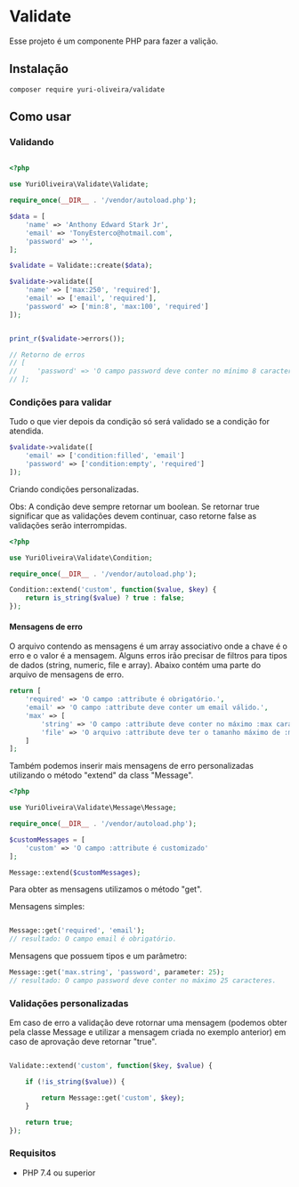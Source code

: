 # Validate

Esse projeto é um componente PHP para fazer a valição.

## Instalação

```shell
composer require yuri-oliveira/validate
```

## Como usar

### Validando

```php

<?php

use YuriOliveira\Validate\Validate;

require_once(__DIR__ . '/vendor/autoload.php');

$data = [
    'name' => 'Anthony Edward Stark Jr',
    'email' => 'TonyEsterco@hotmail.com',
    'password' => '',
];

$validate = Validate::create($data);

$validate->validate([
    'name' => ['max:250', 'required'],
    'email' => ['email', 'required'],
    'password' => ['min:8', 'max:100', 'required']
]);


print_r($validate->errors());

// Retorno de erros
// [
//     'password' => 'O campo password deve conter no mínimo 8 caracteres.'
// ];

```

### Condições para validar

Tudo o que vier depois da condição só será validado se a condição for atendida.

```php
$validate->validate([
    'email' => ['condition:filled', 'email']
    'password' => ['condition:empty', 'required']
]);

```

Criando condições personalizadas.

Obs: A condição deve sempre retornar um boolean. Se retornar true significar que as validações devem continuar, caso retorne false as validações serão interrompidas.

```php
<?php

use YuriOliveira\Validate\Condition;

require_once(__DIR__ . '/vendor/autoload.php');

Condition::extend('custom', function($value, $key) {
    return is_string($value) ? true : false;
});

```

#### Mensagens de erro

O arquivo contendo as mensagens é um array associativo onde a chave é o erro e o valor é a mensagem. Alguns erros irão precisar de filtros para tipos de dados (string, numeric, file e array). Abaixo contém uma parte do arquivo de mensagens de erro.

```php
return [
    'required' => 'O campo :attribute é obrigatório.',
    'email' => 'O campo :attribute deve conter um email válido.',
    'max' => [
        'string' => 'O campo :attribute deve conter no máximo :max caracteres.',
        'file' => 'O arquivo :attribute deve ter o tamanho máximo de :max.'
    ]
];

```
Também podemos inserir mais mensagens de erro personalizadas utilizando o método "extend" da class "Message".

```php
<?php

use YuriOliveira\Validate\Message\Message;

require_once(__DIR__ . '/vendor/autoload.php');

$customMessages = [
    'custom' => 'O campo :attribute é customizado'
];

Message::extend($customMessages);

```

Para obter as mensagens utilizamos o método "get".

Mensagens simples:

```php

Message::get('required', 'email');
// resultado: O campo email é obrigatório.
```

Mensagens que possuem tipos e um parâmetro:
```php
Message::get('max.string', 'password', parameter: 25);
// resultado: O campo password deve conter no máximo 25 caracteres.

```

### Validações personalizadas

Em caso de erro a validação deve rotornar uma mensagem (podemos obter pela classe Message e utilizar a mensagem criada no exemplo anterior) em caso de aprovação deve retornar "true".

```php

Validate::extend('custom', function($key, $value) {

    if (!is_string($value)) {

        return Message::get('custom', $key);
    }

    return true;
});

```

### Requisitos

- PHP 7.4 ou superior

